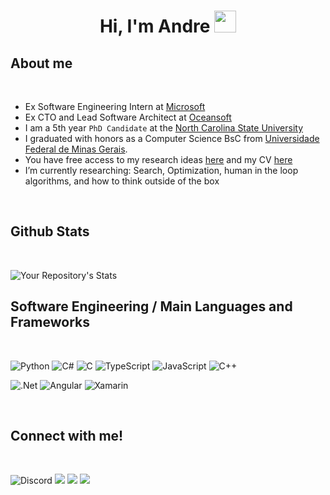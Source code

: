 <h1 align="center">Hi, I'm Andre <img src="https://media.giphy.com/media/hvRJCLFzcasrR4ia7z/giphy.gif" width="35"></h1>



<!--
**andre-motta/andre-motta** is a ✨ _special_ ✨ repository because its `README.md` (this file) appears on your GitHub profile.

Here are some ideas to get you started:

- 🔭 I’m currently working on ...
- 🌱 I’m currently learning ...
- 👯 I’m looking to collaborate on ...
- 🤔 I’m looking for help with ...
- 💬 Ask me about ...
- 📫 How to reach me: ...
- 😄 Pronouns: ...
- ⚡ Fun fact: ...
-->

## About me


<br>

- Ex Software Engineering Intern at [Microsoft](https://github.com/microsoft)
- Ex CTO and Lead Software Architect at [Oceansoft](https://github.com/ocean-soft)
- I am a 5th year `PhD Candidate` at the [North Carolina State University](https://www.ncsu.edu/)
- I graduated with honors as a Computer Science BsC from [Universidade Federal de Minas Gerais](https://ufmg.br/).
- You have free access to my research ideas [here](https://github.com/ai-se/andre-lustosa) and my CV [here](https://github.com/andre-motta/curriculum/blob/main/Motta_Resume_R1-1.pdf)
- I’m currently researching: Search, Optimization, human in the loop algorithms, and how to think outside of the box
<!-- - I’m currently open for: `Full Time Software Engineering Positions`, this is [MY WEBSITE](https://alustos.us).
- Always `learning new things` always `coding new things`. You can check my small coding projects [here](https://github.com/andre-motta/random)
-->

<br>


## Github Stats

<br>

![Your Repository's Stats](https://github-readme-stats.vercel.app/api?username=andre-motta&show_icons=true&count_private=true&theme=tokyonight)

## Software Engineering / Main Languages and Frameworks

<br>

![Python](https://img.shields.io/badge/python-3670A0?style=for-the-badge&logo=python&logoColor=ffdd54)
![C#](https://img.shields.io/badge/c%23-%23239120.svg?style=for-the-badge&logo=c-sharp&logoColor=white)
![C](https://img.shields.io/badge/c-%2300599C.svg?style=for-the-badge&logo=c&logoColor=white)
![TypeScript](https://img.shields.io/badge/typescript-%23007ACC.svg?style=for-the-badge&logo=typescript&logoColor=white)
![JavaScript](https://img.shields.io/badge/javascript-%23323330.svg?style=for-the-badge&logo=javascript&logoColor=%23F7DF1E)
![C++](https://img.shields.io/badge/c++-%2300599C.svg?style=for-the-badge&logo=c%2B%2B&logoColor=white)

![.Net](https://img.shields.io/badge/.NET-5C2D91?style=for-the-badge&logo=.net&logoColor=white)
![Angular](https://img.shields.io/badge/angular-%23DD0031.svg?style=for-the-badge&logo=angular&logoColor=white)
![Xamarin](https://img.shields.io/badge/Xamarin-3199DC?style=for-the-badge&logo=xamarin&logoColor=white)


<br>


## Connect with me!

<br>

![Discord](https://dcbadge.vercel.app/api/shield/246021971618430978?compact=true)
[![](https://img.shields.io/badge/Instagram-E4405F?style=for-the-badge&logo=instagram&logoColor=white)](https://www.instagram.com/andre_powerlifting/)
[![](https://img.shields.io/badge/LinkedIn-0077B5?style=for-the-badge&logo=linkedin&logoColor=white)](https://www.linkedin.com/in/andre-motta/)
[![](https://img.shields.io/badge/-Website-yellow?style=for-the-badge&logo=googlechrome)](https://alustos.us)

